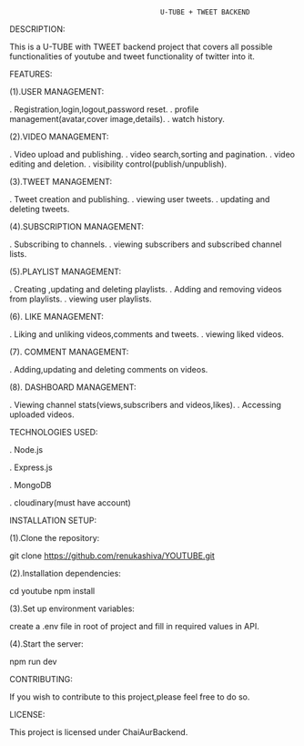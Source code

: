                                          U-TUBE + TWEET BACKEND

DESCRIPTION:

This is a U-TUBE with TWEET backend project that covers all possible functionalities of youtube and tweet functionality of twitter into it.

FEATURES:

(1).USER MANAGEMENT:

. Registration,login,logout,password reset.
. profile management(avatar,cover image,details).
. watch history.

(2).VIDEO MANAGEMENT:

. Video upload and publishing.
. video search,sorting and pagination.
. video editing and deletion.
. visibility control(publish/unpublish).

(3).TWEET MANAGEMENT:

. Tweet creation and publishing.
. viewing user tweets.
. updating and deleting tweets.

(4).SUBSCRIPTION MANAGEMENT:

. Subscribing to channels.
. viewing subscribers and subscribed channel lists.

(5).PLAYLIST MANAGEMENT:

. Creating ,updating and deleting playlists.
. Adding and removing videos from playlists.
. viewing user playlists.

(6). LIKE MANAGEMENT:

. Liking and unliking videos,comments and tweets.
. viewing liked videos.

(7). COMMENT MANAGEMENT:

. Adding,updating and deleting comments on videos.

(8). DASHBOARD MANAGEMENT:

. Viewing channel stats(views,subscribers and videos,likes).
. Accessing uploaded videos.

TECHNOLOGIES USED:

. Node.js

. Express.js

. MongoDB

. cloudinary(must have account)

INSTALLATION SETUP:

(1).Clone the repository:

git clone https://github.com/renukashiva/YOUTUBE.git

(2).Installation dependencies:

cd youtube
npm install

(3).Set up environment variables:

create a .env file in root of project and fill in required values in API.

(4).Start the server:

npm run dev

CONTRIBUTING:

If you wish to contribute to this project,please feel free to do so.

LICENSE:

This project is licensed under ChaiAurBackend.
